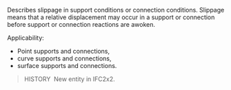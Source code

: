 ﻿Describes slippage in support conditions or connection conditions. Slippage means that a relative displacement may occur in a support or connection before support or connection reactions are awoken.

Applicability:

* Point supports and connections,
* curve supports and connections,
* surface supports and connections.

> HISTORY&nbsp; New entity in IFC2x2.